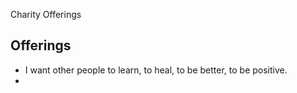 Charity Offerings

## Offerings
- I want other people to learn, to heal, to be better, to be positive.
- 